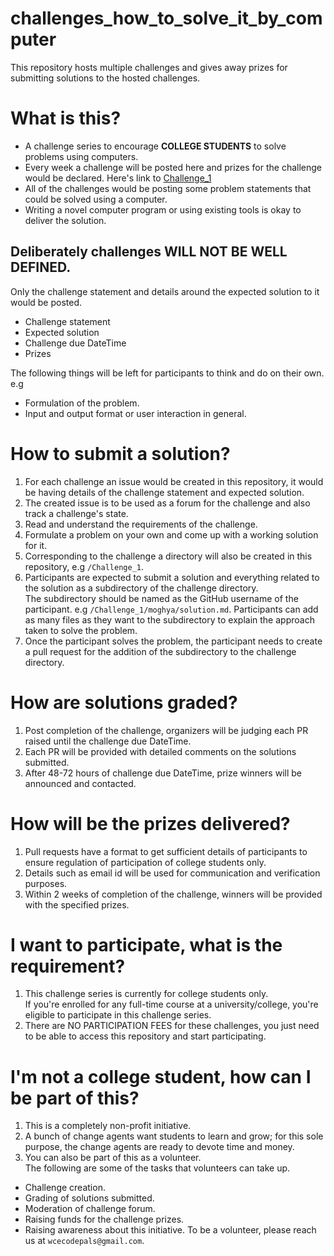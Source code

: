 # challenges_how_to_solve_it_by_computer
This repository hosts multiple challenges and gives away prizes for submitting solutions to the hosted challenges.

# What is this?
- A challenge series to encourage <b>COLLEGE STUDENTS</b> to solve problems using computers.
- Every week a challenge will be posted here and prizes for the challenge would be declared.  Here's link to [Challenge_1](https://github.com/wce-codepals/challenges_how_to_solve_it_by_computer/issues/1)
- All of the challenges would be posting some problem statements that could be solved using a computer.  
- Writing a novel computer program or using existing tools is okay to deliver the solution.

## Deliberately challenges WILL NOT BE WELL DEFINED.  
Only the challenge statement and details around the expected solution to it would be posted. 
 * Challenge statement
 * Expected solution
 * Challenge due DateTime
 * Prizes

The following things will be left for participants to think and do on their own.
e.g
- Formulation of the problem.
- Input and output format or user interaction in general.

# How to submit a solution?
1. For each challenge an issue would be created in this repository, it would be having details of the challenge statement and expected solution.
3. The created issue is to be used as a forum for the challenge and also track a challenge's state.
3. Read and understand the requirements of the challenge.
3. Formulate a problem on your own and come up with a working solution for it.
2. Corresponding to the challenge a directory will also be created in this repository, e.g `/Challenge_1`.
3. Participants are expected to submit a solution and everything related to the solution as a subdirectory of the challenge directory.  
The subdirectory should be named as the GitHub username of the participant. e.g `/Challenge_1/moghya/solution.md`.
Participants can add as many files as they want to the subdirectory to explain the approach taken to solve the problem.
4. Once the participant solves the problem, the participant needs to create a pull request for the addition of the subdirectory to the challenge directory.


# How are solutions graded?
1. Post completion of the challenge, organizers will be judging each PR raised until the challenge due DateTime.
2. Each PR will be provided with detailed comments on the solutions submitted.
3. After 48-72 hours of challenge due DateTime, prize winners will be announced and contacted.

# How will be the prizes delivered?
1. Pull requests have a format to get sufficient details of participants to ensure regulation of participation of college students only.
2. Details such as email id will be used for communication and verification purposes.
3. Within 2 weeks of completion of the challenge, winners will be provided with the specified prizes.

# I want to participate, what is the requirement?
1. This challenge series is currently for college students only.  
If you're enrolled for any full-time course at a university/college, you're eligible to participate in this challenge series.
2. There are NO PARTICIPATION FEES for these challenges, you just need to be able to access this repository and start participating.

# I'm not a college student, how can I be part of this?
1. This is a completely non-profit initiative.
2. A bunch of change agents want students to learn and grow; for this sole purpose, the change agents are ready to devote time and money.
3. You can also be part of this as a volunteer.  
The following are some of the tasks that volunteers can take up.
- Challenge creation.
- Grading of solutions submitted.
- Moderation of challenge forum.
- Raising funds for the challenge prizes.
- Raising awareness about this initiative.
To be a volunteer, please reach us at `wcecodepals@gmail.com`.
